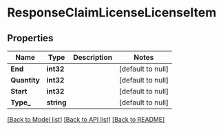 # ResponseClaimLicenseLicenseItem

## Properties
Name | Type | Description | Notes
------------ | ------------- | ------------- | -------------
**End** | **int32** |  | [default to null]
**Quantity** | **int32** |  | [default to null]
**Start** | **int32** |  | [default to null]
**Type_** | **string** |  | [default to null]

[[Back to Model list]](../README.md#documentation-for-models) [[Back to API list]](../README.md#documentation-for-api-endpoints) [[Back to README]](../README.md)

